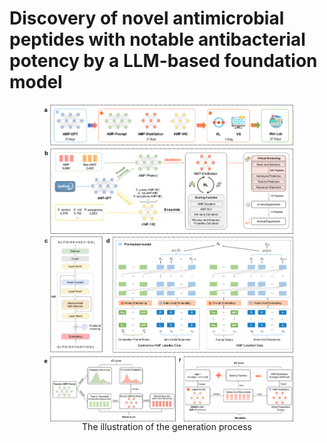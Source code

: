 # Discovery of novel antimicrobial peptides with notable antibacterial potency by a LLM-based foundation model
<div align=center>
<img src="./workflow.png" width="80%" height="80%" alt="TOC" align=center />
</div>

<center> The illustration of the generation process </center>
